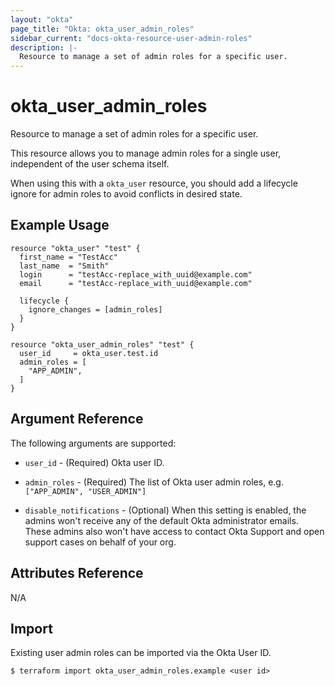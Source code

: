 ```yaml
---
layout: "okta"
page_title: "Okta: okta_user_admin_roles"
sidebar_current: "docs-okta-resource-user-admin-roles"
description: |-
  Resource to manage a set of admin roles for a specific user.
---
```


# okta_user_admin_roles

Resource to manage a set of admin roles for a specific user.

This resource allows you to manage admin roles for a single user, independent of the user schema itself.

When using this with a `okta_user` resource, you should add a lifecycle ignore for admin roles to avoid conflicts
in desired state.

## Example Usage

```hcl
resource "okta_user" "test" {
  first_name = "TestAcc"
  last_name  = "Smith"
  login      = "testAcc-replace_with_uuid@example.com"
  email      = "testAcc-replace_with_uuid@example.com"

  lifecycle {
    ignore_changes = [admin_roles]
  }
}

resource "okta_user_admin_roles" "test" {
  user_id     = okta_user.test.id
  admin_roles = [
    "APP_ADMIN",
  ]
}
```

## Argument Reference

The following arguments are supported:

- `user_id` - (Required) Okta user ID.

- `admin_roles` - (Required) The list of Okta user admin roles, e.g. `["APP_ADMIN", "USER_ADMIN"]`

- `disable_notifications` - (Optional) When this setting is enabled, the admins won't receive any of the default Okta 
administrator emails. These admins also won't have access to contact Okta Support and open support cases on behalf of your org.

## Attributes Reference

N/A

## Import

Existing user admin roles can be imported via the Okta User ID.

```
$ terraform import okta_user_admin_roles.example <user id>
```
